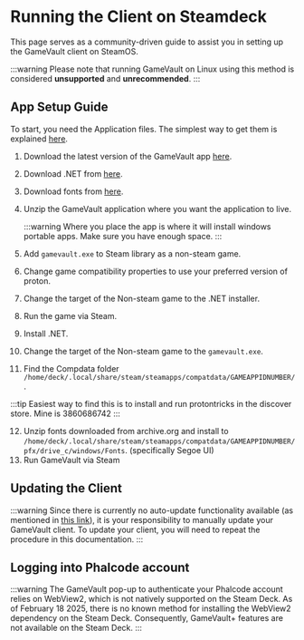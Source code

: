 # Running the Client on Steamdeck

This page serves as a community-driven guide to assist you in setting up the GameVault client on SteamOS.

:::warning
Please note that running GameVault on Linux using this method is considered **unsupported** and **unrecommended**.
:::

## App Setup Guide

To start, you need the Application files. The simplest way to get them is explained [here](../client-docs/setup.md#option-1-obtain-pre-built-artifacts-from-github).

1. Download the latest version of the GameVault app [here](https://github.com/Phalcode/gamevault-app/releases).
2. Download .NET from [here](https://download.visualstudio.microsoft.com/download/pr/fc8c9dea-8180-4dad-bf1b-5f229cf47477/c3f0536639ab40f1470b6bad5e1b95b8/windowsdesktop-runtime-8.0.13-win-x64.exe).
3. Download fonts from [here](https://archive.org/details/windows-11-21h2-complete-font-collection).
4. Unzip the GameVault application where you want the application to live.

   :::warning
   Where you place the app is where it will install windows portable apps. Make sure you have enough space.
   :::

5. Add `gamevault.exe` to Steam library as a non-steam game.
6. Change game compatibility properties to use your preferred version of proton.
7. Change the target of the Non-steam game to the .NET installer.
8. Run the game via Steam.
9. Install .NET.
10. Change the target of the Non-steam game to the `gamevault.exe`.
11. Find the Compdata folder `/home/deck/.local/share/steam/steamapps/compatdata/GAMEAPPIDNUMBER/`.

   :::tip
   Easiest way to find this is to install and run protontricks in the discover store. Mine is 3860686742
   :::

12. Unzip fonts downloaded from archive.org and install to `/home/deck/.local/share/steam/steamapps/compatdata/GAMEAPPIDNUMBER/pfx/drive_c/windows/Fonts`. (specifically Segoe UI)
13. Run GameVault via Steam

## Updating the Client

:::warning
Since there is currently no auto-update functionality available (as mentioned in [this link](../client-docs/updating-client.md#other-sources)), it is your responsibility to manually update your GameVault client. To update your client, you will need to repeat the procedure in this documentation.
:::

## Logging into Phalcode account

:::warning
The GameVault pop-up to authenticate your Phalcode account relies on WebView2, which is not natively supported on the Steam Deck. As of February 18 2025, there is no known method for installing the WebView2 dependency on the Steam Deck. Consequently, GameVault+ features are not available on the Steam Deck.
:::
